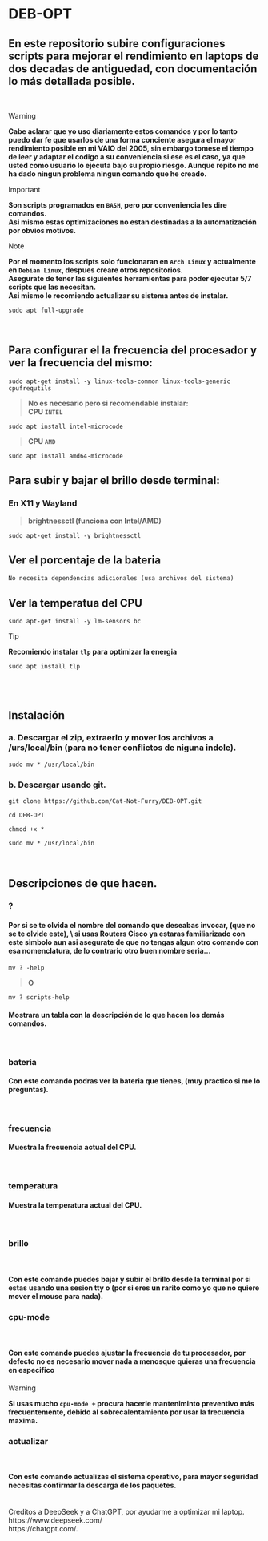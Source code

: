 <h1>DEB-OPT</h1>
<h2>En este repositorio subire configuraciones scripts para mejorar el rendimiento en laptops de dos decadas de antiguedad, con documentación  lo más detallada posible.</h2>
<br/>

> [!WARNING]
> **Cabe aclarar que yo uso diariamente estos comandos y por lo tanto puedo dar fe que usarlos de una forma conciente asegura el mayor rendimiento posible en mi VAIO del 2005, sin embargo tomese el tiempo de leer y adaptar el codigo a su conveniencia si ese es el caso, ya que usted como usuario lo ejecuta bajo su propio riesgo. Aunque repito no me ha dado ningun problema ningun comando que he creado.**

> [!IMPORTANT]
> **Son scripts programados en `BASH`, pero por conveniencia les dire comandos. \
> Asi mismo estas optimizaciones no estan destinadas a la automatización por obvios motivos.**

> [!NOTE]
> **Por el momento los scripts solo funcionaran en `Arch Linux` y actualmente en `Debian Linux`, despues creare otros repositorios. \
> Asegurate de tener las siguientes herramientas para poder ejecutar 5/7 scripts que las necesitan. \
> Asi mismo le recomiendo actualizar su sistema antes de instalar.**

```ella
sudo apt full-upgrade
```
<br/>
<h2>Para configurar el la frecuencia del procesador y ver la frecuencia del mismo:</h2>

```ella
sudo apt-get install -y linux-tools-common linux-tools-generic cpufrequtils
```
> **No es necesario pero si recomendable instalar:** \
> **CPU `INTEL`**

```ella
sudo apt install intel-microcode
```
> **CPU `AMD`**

```ella
sudo apt install amd64-microcode
```
<h2>Para subir y bajar el brillo desde terminal:</h2>
<h3>En X11 y Wayland</h3>

> **brightnessctl (funciona con Intel/AMD)**

```ella
sudo apt-get install -y brightnessctl
```
<h2>Ver el porcentaje de la bateria</h2>

```ella
No necesita dependencias adicionales (usa archivos del sistema)
```
<h2>Ver la temperatua del CPU</h2>

```ella
sudo apt-get install -y lm-sensors bc
```
> [!TIP]
> **Recomiendo instalar `tlp` para optimizar la energia**

```ella
sudo apt install tlp
```
<br/>
<br/>
<h2>Instalación</h2>
<h3>a. Descargar el zip, extraerlo y mover los archivos a /urs/local/bin (para no tener conflictos de niguna indole).</h3>

```ella
sudo mv * /usr/local/bin
```
<h3>b. Descargar usando git.</h3>

```ella
git clone https://github.com/Cat-Not-Furry/DEB-OPT.git
```
```ella
cd DEB-OPT
```
```ella
chmod +x *
```
```ella
sudo mv * /usr/local/bin
```
<br/>
<h2>Descripciones de que hacen.</h2>
<h3>?</h3>
<h4>Por si se te olvida el nombre del comando que deseabas invocar, (que no se te olvide este), \
si usas Routers Cisco ya estaras familiarizado con este simbolo aun asi asegurate de que no tengas algun otro comando con esa nomenclatura, de lo contrario otro buen nombre seria...</h4>

```ella
mv ? -help
```
> **O**

```ella
mv ? scripts-help
```
<h4>Mostrara un tabla con la descripción de lo que hacen los demás comandos.</h4>
<br/>
<h3>bateria</h3>
<h4>Con este comando podras ver la bateria que tienes, (muy practico si me lo preguntas).</h4>
<br/>
<h3>frecuencia</h3>
<h4>Muestra la frecuencia actual del CPU.</h4>
<br>
<h3>temperatura</h3>
<h4>Muestra la temperatura actual del CPU.</h4>
<br>
<h3>brillo</h3>
<br/>
<h4>Con este comando puedes bajar y subir el brillo desde la terminal por si estas usando una sesion tty o (por si eres un rarito como yo que no quiere mover el mouse para nada).</h4>
<h3>cpu-mode</h3>
<br/>
<h4>Con este comando puedes ajustar la frecuencia de tu procesador, por defecto no es necesario mover nada a menosque quieras una frecuencia en especifico</h4>

> [!WARNING]
> **Si usas mucho `cpu-mode +` procura hacerle manteniminto preventivo más frecuentemente, debido al sobrecalentamiento por usar la frecuencia maxima.**
<h3>actualizar</h3>
<br/>
<h4>Con este comando actualizas el sistema operativo, para mayor seguridad necesitas confirmar la descarga de los paquetes.</h4>
<br/>
Creditos a DeepSeek y a ChatGPT, por ayudarme a optimizar mi laptop.<br/>
https://www.deepseek.com/<br/>
https://chatgpt.com/.
